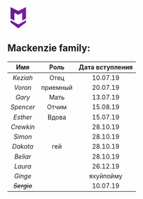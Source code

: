 ![я сосал меня ебали](https://github.com/adam-p/markdown-here/raw/master/src/common/images/icon48.png "ыы")

## Mackenzie family:

| Имя           | Роль          | Дата вступления |
| :-----------: |:-------------:| :--------------:|
| *Keziah*      | Отец          | 10.07.19        |
| *Voron*       | приемный      | 20.07.19        |
| *Gary*        | Мать          | 13.07.19        |
| *Spencer*     | Отчим         | 15.08.19        |
| *Esther*      | Вдова         | 15.07.19        |
| *Crewkin*     |               | 28.10.19        |
| *Simon*       |               | 28.10.19        |
| *Dakota*      | гей           | 28.10.19        |
| *Beliar*      |               | 28.10.19        |
| *Laura*       |               | 26.12.19        |
| *Ginge*       |               | яхуйпойму       |
|~~*Sergio*~~   |               | 10.07.19        |
